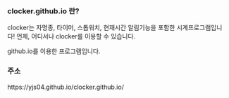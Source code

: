 ### clocker.github.io 란?
<p>clocker는 자명종, 타이머, 스톱워치, 현재시간 알림기능을 포함한 시계프로그램입니다! 언제, 어디서나 clocker를 이용할 수 있습니다.</p>
<p>github.io를 이용한 프로그램입니다.</p>

### 주소
<p>https://yjs04.github.io/clocker.github.io/</p>
